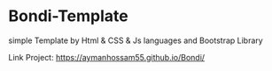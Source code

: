 # Bondi-Template
simple Template by Html &amp; CSS &amp; Js languages and Bootstrap Library

Link Project: https://aymanhossam55.github.io/Bondi/

